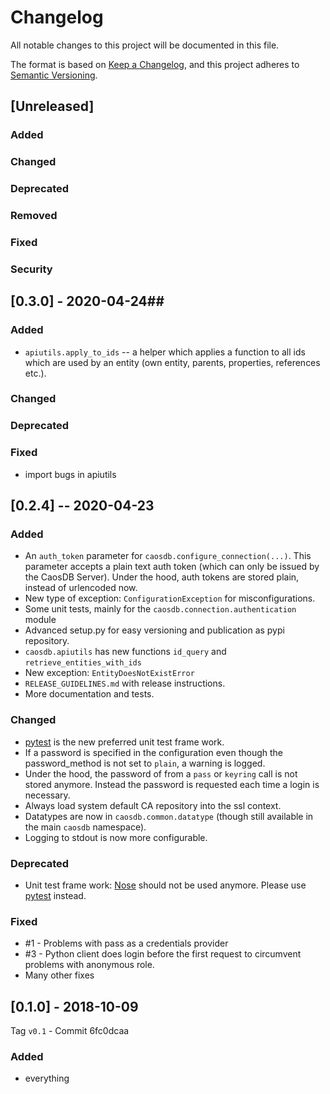 # Changelog #

All notable changes to this project will be documented in this file.

The format is based on [Keep a Changelog](https://keepachangelog.com/en/1.1.0/),
and this project adheres to [Semantic Versioning](https://semver.org/spec/v2.0.0.html).

## [Unreleased] ##

### Added ###

### Changed ###

### Deprecated ###

### Removed ###

### Fixed ###

### Security ###

## [0.3.0] - 2020-04-24##

### Added ###

* `apiutils.apply_to_ids` -- a helper which applies a function to all ids which
  are used by an entity (own entity, parents, properties, references etc.).

### Changed ###

### Deprecated ###

### Fixed ###

* import bugs in apiutils

## [0.2.4] -- 2020-04-23

### Added

- An `auth_token` parameter for `caosdb.configure_connection(...)`. This
  parameter accepts a plain text auth token (which can only be issued by the
  CaosDB Server). Under the hood, auth tokens are stored plain, instead of
  urlencoded now.
- New type of exception: `ConfigurationException` for misconfigurations.
- Some unit tests, mainly for the `caosdb.connection.authentication` module
- Advanced setup.py for easy versioning and publication as pypi repository.
- `caosdb.apiutils` has new functions `id_query` and
  `retrieve_entities_with_ids`
- New exception: `EntityDoesNotExistError`
- `RELEASE_GUIDELINES.md` with release instructions.
- More documentation and tests.

### Changed

- [pytest](https://docs.pytest.org/en/latest/) is the new preferred unit test
  frame work.
- If a password is specified in the configuration even though the
  password_method is not set to `plain`, a warning is logged.
- Under the hood, the password of from a `pass` or `keyring` call is not stored
  anymore. Instead the password is requested each time a login is necessary.
- Always load system default CA repository into the ssl context.
- Datatypes are now in `caosdb.common.datatype` (though still available in the
  main `caosdb` namespace).
- Logging to stdout is now more configurable.

### Deprecated

- Unit test frame work: [Nose](https://nose.readthedocs.io/en/latest/) should
  not be used anymore. Please use [pytest](https://docs.pytest.org/en/latest/)
  instead.

### Fixed

- #1 - Problems with pass as a credentials provider
- #3 - Python client does login before the first request to circumvent problems
  with anonymous role.
- Many other fixes


## [0.1.0] - 2018-10-09 ##

Tag `v0.1` - Commit 6fc0dcaa


### Added
- everything
